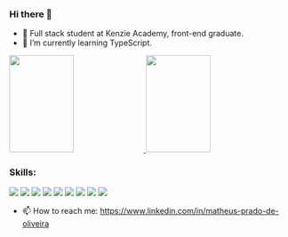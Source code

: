 ### Hi there 👋



<!-- **matheusprado1/matheusprado1** is a ✨ _special_ ✨ repository because its `README.md` (this file) appears on your GitHub profile. -->

- 🔭 Full stack student at Kenzie Academy, front-end graduate.
- 🌱 I’m currently learning TypeScript.
<a href="https://github.com/matheusprado1/github-readme-stats">
  <img height="175px" width="48%" src="https://github-readme-stats.vercel.app/api?username=matheusprado1&show_icons=true&count_private=true&theme=tokyonight" />
</a>
<a href="https://github.com/matheusprado1/github-readme-stats">
  <img height="175px" width="48%" src="https://github-readme-stats.vercel.app/api/top-langs/?username=matheusprado1&count_private=true&theme=tokyonight&layout=compact" />
</a>
<a href="https://github.com/matheusprado1/github-readme-stats">
</a>

### Skills: 
<img src="https://img.shields.io/badge/HTML5-E34F26?style=for-the-badge&logo=html5&logoColor=white" /> <img src="https://img.shields.io/badge/CSS3-1572B6?style=for-the-badge&logo=css3&logoColor=white"/> <img src="https://img.shields.io/badge/JavaScript-F7DF1E?style=for-the-badge&logo=javascript&logoColor=black"/> <img src="https://img.shields.io/badge/React-20232A?style=for-the-badge&logo=react&logoColor=61DAFB"/> <img src="https://img.shields.io/badge/Redux-593D88?style=for-the-badge&logo=redux&logoColor=white"/> <img src="https://img.shields.io/badge/Node.js-43853D?style=for-the-badge&logo=node.js&logoColor=white"/> <img src="https://img.shields.io/badge/TypeScript-007ACC?style=for-the-badge&logo=typescript&logoColor=white"/> <img src="https://img.shields.io/badge/PostgreSQL-316192?style=for-the-badge&logo=postgresql&logoColor=white"/> <img src="https://img.shields.io/badge/MongoDB-4EA94B?style=for-the-badge&logo=mongodb&logoColor=white"/>

- 📫 How to reach me: https://www.linkedin.com/in/matheus-prado-de-oliveira
